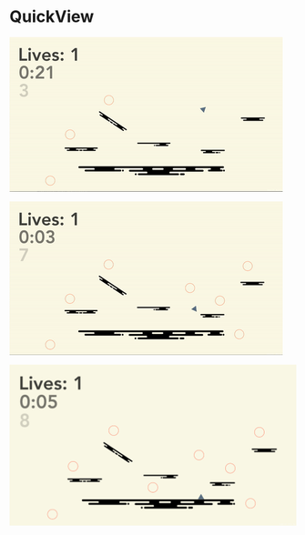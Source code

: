 
# QuickView 
![Alt text](./success.gif?raw=true "success.gif")

![Alt text](./failure.gif?raw=true "failure.gif")

![Alt text](./screenshot1.png?raw=true "screenshot1.png")

